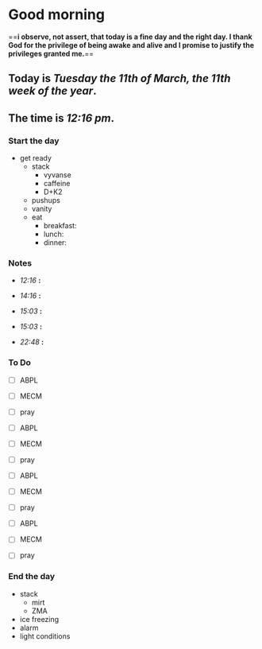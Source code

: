 # Good morning

==**i observe, not assert, that today is a fine day and the right day. I thank God for the privilege of being awake and alive and I promise to justify the privileges granted me.**==

## Today is ***Tuesday the 11th of March, the 11th week of the year***.
## The time is ***12:16 pm***.
### Start the day
* get ready
	* stack
		* vyvanse
		* caffeine
		* D+K2
	* pushups
	* vanity
	* eat
		* breakfast:
		* lunch:
		* dinner:


### Notes

* *12:16* **:**   

* *14:16* **:**   

* *15:03* **:**   

* *15:03* **:**   

* *22:48* **:**   


### To Do
- [ ] ABPL
- [ ] MECM
- [ ] pray
- [ ] ABPL
- [ ] MECM
- [ ] pray
- [ ] ABPL
- [ ] MECM
- [ ] pray

- [ ] ABPL
- [ ] MECM
- [ ] pray

### End the day
* stack
	* mirt
	* ZMA
* ice freezing
* alarm
* light conditions

